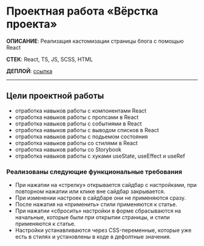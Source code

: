 # Проектная работа «Вёрстка проекта»

**ОПИСАНИЕ**: Реализация кастомизации страницы блога с помощью React

**СТЕК**: React, TS, JS, SCSS, HTML

**ДЕПЛОЙ**: [ссылка]()
___



## Цели проектной работы 
- отработка навыков работы с компонентами React
- отработка навыков работы с пропсами в React
- отработка навыков работы с событиями в React
- отработка навыков работы с выводом списков в React
- отработка навыков работы с подьемом состояния
- отработка навыков работы со стилями в React
- отработка навыков работы со Storybook
- отработка навыков работы с хуками useState, useEffect и useRef


### Реализованы следующие функциональные требования
- При нажатии на «стрелку» открывается сайдбар с настройками, при повторном нажатии или клике вне сайдбар закрывается.
- При изменении настроек в сайдбаре они не применяются сразу.
- После нажатия на «применить» стили применяются к статье.
- При нажатии «сбросить» настройки в форме сбрасываются на начальные, которые были при открытии страницы, и стили применяются к статье.
- Настройки устанавливаются через CSS-переменные, которые уже есть в стилях и установлены в коде в дефолтные значения.
